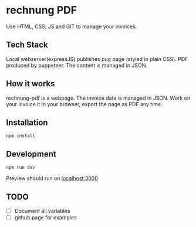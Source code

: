 # rechnung PDF

Use HTML, CSS, JS and GIT to manage your invoices.

## Tech Stack

Local webserver(expressJS) publishes pug page (styled in plain CSS).
PDF produced by puppeteer.
The content is managed in JSON.


## How it works

rechnung-pdf is a webpage.
The invoice data is managed in JSON.
Work on your invoice it in your browser, export the page as PDF any time.

## Installation
```
npm install
```

## Development
```
npm run dev
```

Preview should run on [localhost:3000](http://localhost:3000/)

## TODO

- [ ] Document all variables
- [ ] github page for examples
